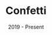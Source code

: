 ---
path: "/build/confetti"
link: "https://tryconfetti.io/"
title: "Confetti"
date: "2019 - Present"
role: "Co-founder / Developer"
description: "Confetti is a habit tracker designed to celebrate your everyday accomplishments. Originally designed by Dan Sapio, I partnered with him to develop the app in React / React Native and bring it to life. "
image: "./img/confetti.png"
tools: [React Native, Ruby on Rails]
roles: [developer, entrepreneur]
order: 1
--- 